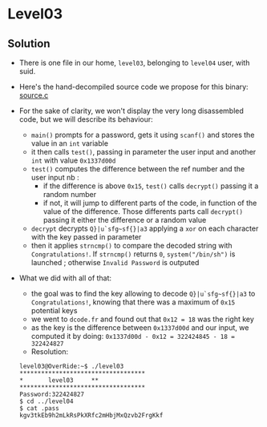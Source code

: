 # Level03

## Solution

* There is one file in our home, ```level03```, belonging to ```level04``` user, with suid.
* Here's the hand-decompiled source code we propose for this binary: [source.c](source.c)

* For the sake of clarity, we won't display the very long disassembled code, but we will describe its behaviour:

	* ```main()``` prompts for a password, gets it using ```scanf()``` and stores the value in an ```int``` variable
	* it then calls ```test()```, passing in parameter the user input and another ```int``` with value ```0x1337d00d```
	*  ```test()``` computes the difference between the ref number and the user input nb :
		* if the difference is above ```0x15```, ```test()``` calls ```decrypt()``` passing it a random number
		* if not, it will jump to different parts of the code, in function of the value of the difference. Those differents parts call ```decrypt()``` passing it either the difference or a random value
	* ```decrypt``` decrypts ```Q}|u`sfg~sf{}|a3``` applying a ```xor``` on each character with the key passed in parameter
	* then it applies ```strncmp()``` to compare the decoded string with ```Congratulations!```. If ```strncmp()``` returns ```0```, ```system("/bin/sh")``` is launched ; otherwise ```Invalid Password``` is outputed

* What we did with all of that:

	* the goal was to find the key allowing to decode ```Q}|u`sfg~sf{}|a3``` to ```Congratulations!```, knowing that there was a maximum of ```0x15``` potential keys
	* we went to ```dcode.fr``` and found out that ```0x12 = 18``` was the right key
	* as the key is the difference between ```0x1337d00d``` and our input, we computed it by doing: ```0x1337d00d - 0x12 = 322424845 - 18 = 322424827```
	* Resolution:
	```
	level03@OverRide:~$ ./level03
	***********************************
	*		level03		**
	***********************************
	Password:322424827
	$ cd ../level04
	$ cat .pass
	kgv3tkEb9h2mLkRsPkXRfc2mHbjMxQzvb2FrgKkf
	```